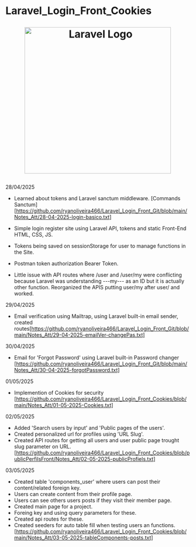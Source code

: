 # Laravel_Login_Front_Cookies<p align="center"><a href="https://laravel.com" target="_blank"><img src="https://raw.githubusercontent.com/laravel/art/master/logo-lockup/5%20SVG/2%20CMYK/1%20Full%20Color/laravel-logolockup-cmyk-red.svg" width="400" alt="Laravel Logo"></a></p>

28/04/2025

* Learned about tokens and Laravel sanctum middleware. [Commands Sanctum][https://github.com/ryanoliveira466/Laravel_Login_Front_Git/blob/main/Notes_Att/28-04-2025-login-basico.txt]
* Simple login register site using Laravel API, tokens and static Front-End HTML, CSS, JS.
* Tokens being saved on sessionStorage for user to manage functions in the Site.
* Postman token authorization Bearer Token.

* Little issue with API routes where /user and /user/my were conflicting because Laravel was understanding ---my--- as an ID but it is actually other function.
  Reorganized the APIS putting user/my after user/ and worked.

29/04/2025

* Email verification using Mailtrap, using Laravel built-in email sender, created routes[https://github.com/ryanoliveira466/Laravel_Login_Front_Git/blob/main/Notes_Att/29-04-2025-emailVer-changePas.txt]

30/04/2025

* Email for 'Forgot Password' using Laravel built-in Password changer [https://github.com/ryanoliveira466/Laravel_Login_Front_Git/blob/main/Notes_Att/30-04-2025-forgotPassword.txt]

01/05/2025

* Implemention of Cookies for security [https://github.com/ryanoliveira466/Laravel_Login_Front_Cookies/blob/main/Notes_Att/01-05-2025-Cookies.txt]

02/05/2025

* Added 'Search users by input' and 'Public pages of the users'.
* Created personalized url for profiles using 'URL Slug'.
* Created API routes for getting all users and user public page trought slug parameter on URL.
[https://github.com/ryanoliveira466/Laravel_Login_Front_Cookies/blob/publicPerfilsFront/Notes_Att/02-05-2025-publicProfiels.txt]

03/05/2025
* Created table 'components_user' where users can post their content/related foreign key.
* Users can create content from their profile page.
* Users can see others users posts if they visit their member page.
* Created main page for a project.
* Foreing key and using query parameters for these.
* Created api routes for these.
* Created seeders for auto table fill when testing users an functions. [https://github.com/ryanoliveira466/Laravel_Login_Front_Cookies/blob/main/Notes_Att/03-05-2025-tableComponents-posts.txt]

